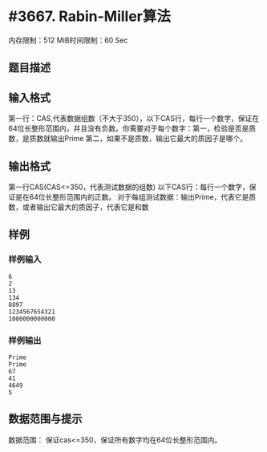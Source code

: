 # #3667. Rabin-Miller算法

内存限制：512 MiB时间限制：60 Sec

## 题目描述

## 输入格式

第一行：CAS,代表数据组数（不大于350），以下CAS行，每行一个数字，保证在64位长整形范围内，并且没有负数。你需要对于每个数字：第一，检验是否是质数，是质数就输出Prime 
第二，如果不是质数，输出它最大的质因子是哪个。 

## 输出格式

第一行CAS(CAS<=350，代表测试数据的组数) 
以下CAS行：每行一个数字，保证是在64位长整形范围内的正数。 
对于每组测试数据：输出Prime，代表它是质数，或者输出它最大的质因子，代表它是和数 

## 样例

### 样例输入

    
    6 
    2 
    13 
    134 
    8897 
    1234567654321 
    1000000000000 
    
    

### 样例输出

    
    Prime 
    Prime 
    67 
    41 
    4649 
    5 
    
    

## 数据范围与提示

数据范围： 
保证cas<=350，保证所有数字均在64位长整形范围内。 
